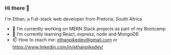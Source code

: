 ### Hi there 👋


I'm Ethan, a Full-stack web developer from Pretoria, South Africa



- 🔭 I’m currently working on MERN Stack projects as part of my Bootcamp
- 🌱 I’m currently learning React, express, node and MongoDB
- 📫 How to reach me: ethanpikedev@gmail.com or https://www.linkedin.com/in/ethanpikedev/


